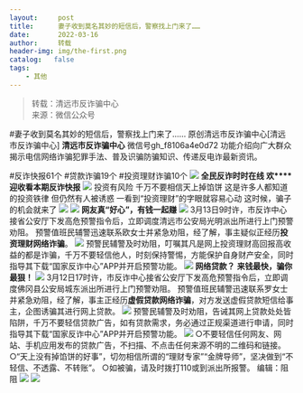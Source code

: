 ```yaml
---
layout:     post
title:      妻子收到莫名其妙的短信后，警察找上门来了……
date:       2022-03-16
author:     转载
header-img: img/the-first.png
catalog:   false
tags:
    - 其他
---
```


<blockquote><p>转载：清远市反诈骗中心<br>
来源：微信公众号</p></blockquote>

#妻子收到莫名其妙的短信后，警察找上门来了……
原创清远市反诈骗中心[清远市反诈骗中心]
**清远市反诈骗中心**
微信号gh_f8106a4e0d72
功能介绍向广大群众揭示电信网络诈骗犯罪手法、普及识骗防骗知识、传递反电诈最新资讯。

#反诈快报61个
#贷款诈骗19个
#投资理财诈骗10个
![]({{site.baseurl}}/postimg/3CxTSiafadcic5zyXUfbXLUClzlpaoknCpV4bErPg2kuuS97hoJJbNCtFOVZ9X0j5W26HDaregC5kibiaLGl8CPr9A.gif)
**全民反诈时时在线**
**欢****迎收看本期反诈快报**
![]({{site.baseurl}}/postimg/3CxTSiafadc8a4dOaanVmTQc2uAiapibyibo6OMNFicCLrib6Egdb2RsH9hjvyrgiao0xB2urGRvsQzTWWblUlg0a9xjQ.gif)
投资有风险
千万不要相信天上掉馅饼
这是许多人都知道的投资铁律
但仍然有人被诱惑
一看到“投资理财”的字眼就容易心动
这时候，骗子的机会就来了
![]({{site.baseurl}}/postimg/3CxTSiafadc8Pugyuh4ibSNAjlARFwuejZ3ssicic4kMaTtKwMFnibp7bGJicdB8SLEYENQxl1ibxyfmOQwhgYTXkQScw.gif)
![]({{site.baseurl}}/postimg/3CxTSiafadc8Pugyuh4ibSNAjlARFwuejZgzF9MQKk1Pw757tL4FrurF1H8c51iaKzskfLwYQmRCorFGAGtXCLI1g.png)
**网友真“**好心**”，有钱一起赚**
![]({{site.baseurl}}/postimg/3CxTSiafadc8Pugyuh4ibSNAjlARFwuejZgzF9MQKk1Pw757tL4FrurF1H8c51iaKzskfLwYQmRCorFGAGtXCLI1g.png)
3月13日9时许，市反诈中心接省公安厅下发高危预警指令后，立即调度清远市公安局光明派出所进行上门预警劝阻。
预警值班民辅警迅速联系欧女士并紧急劝阻，经了解，事主疑似正经历**投资理财网络诈骗**。
![]({{site.baseurl}}/postimg/3CxTSiafadc8Pugyuh4ibSNAjlARFwuejZ8jRdXjjN5PlDBicjzhLbhaQI9aWsMFptAoyP9wBBNibQNBrtw3tb4iccw.png)
预警民辅警及时劝阻，叮嘱其凡是网上投资理财高回报高收益的都是诈骗，千万不要轻信他人，时刻保持警惕，方能保护自身财产安全，同时指导其下载“国家反诈中心”APP并开启预警功能。
![]({{site.baseurl}}/postimg/3CxTSiafadc8Pugyuh4ibSNAjlARFwuejZgzF9MQKk1Pw757tL4FrurF1H8c51iaKzskfLwYQmRCorFGAGtXCLI1g.png)
**网络贷款？**
**来钱最快，骗你最狠！**
![]({{site.baseurl}}/postimg/3CxTSiafadc8Pugyuh4ibSNAjlARFwuejZgzF9MQKk1Pw757tL4FrurF1H8c51iaKzskfLwYQmRCorFGAGtXCLI1g.png)
3月12日17时许，市反诈中心接省公安厅下发高危预警指令后，立即调度佛冈县公安局城东派出所进行上门预警劝阻。
预警值班民辅警迅速联系罗女士并紧急劝阻，经了解，事主正经历**虚假贷款网络诈骗**，对方发送虚假贷款短信给事主，企图诱骗其进行网上贷款。
![]({{site.baseurl}}/postimg/3CxTSiafadc8Pugyuh4ibSNAjlARFwuejZTweBY7hjPaPpic9KUqFXotZy6WccnpjaybqyAJjjtI8kLZ99pozsb9Q.png)
预警民辅警及时劝阻，告诫其网上贷款处处皆陷阱，千万不要轻信贷款广告，如有贷款需求，务必通过正规渠道进行申请，同时指导其下载“国家反诈中心”APP并开启预警功能。
![]({{site.baseurl}}/postimg/3CxTSiafadcicSrq1TuCGjeg2XR8pkWTQy35zoTPIMPXzr1WuAj8qB3ZcbcVDsHhONZTzWhicTwzmQkTa4MDFcIyg.png)
○不要轻信任何网友、网站、手机应用发布的贷款广告，不扫描、不点击任何来源不明的二维码和链接。
○“天上没有掉馅饼的好事”，切勿相信所谓的“理财专家”“金牌导师”，坚决做到“不轻信、不透露、不转账”。
○如被骗，请及时拨打110或到派出所报警。
编辑：阻阻
![]({{site.baseurl}}/postimg/SUycX2yckdJ5YVVCpDYl0c5CbMTO3KgBTesbSxe5zKHlm2GQsTWAFTgswCXscN6Y9vuJHFcE77orSK7ClzYOdg.jpeg)
![]({{site.baseurl}}/postimg/3CxTSiafadcic5zyXUfbXLUClzlpaoknCpErldQhhamfG7KH1qHGrr3icT9iaAoE1B4noSO7EewO2k8fys5pMuaoog.gif)
